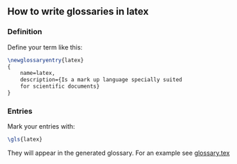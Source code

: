 ## How to write glossaries in latex
### Definition
Define your term like this:
```latex
\newglossaryentry{latex}
{
    name=latex,
    description={Is a mark up language specially suited
    for scientific documents}
}
```

### Entries
Mark your entries with:
```latex
\gls{latex}
```

They will appear in the generated glossary.
For an example see [glossary.tex](./doc/task02/glossary.tex)
